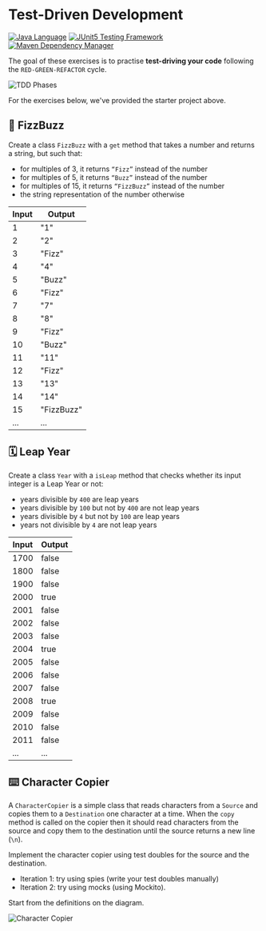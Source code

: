 # Test-Driven Development

[![Java Language](https://img.shields.io/badge/PLATFORM-OpenJDK-3A75B0.svg?style=for-the-badge)][1]
[![JUnit5 Testing Framework](https://img.shields.io/badge/testing%20framework-JUnit5-26A162.svg?style=for-the-badge)][2]
[![Maven Dependency Manager](https://img.shields.io/badge/dependency%20manager-Maven-AA215A.svg?style=for-the-badge)][3]

The goal of these exercises is to practise **test-driving your code** following the `RED-GREEN-REFACTOR` cycle.

![TDD Phases](./resources/tdd-phases.png)

For the exercises below, we've provided the starter project above.

## :bee: FizzBuzz

Create a class `FizzBuzz` with a `get` method that takes a number and returns a string, but such that:
- for multiples of 3, it returns `“Fizz”` instead of the number
- for multiples of 5, it returns `“Buzz”` instead of the number
- for multiples of 15, it returns `“FizzBuzz”` instead of the number
- the string representation of the number otherwise

| Input | Output     |
|-------|------------|
| 1     | "1"        |
| 2     | "2"        |
| 3     | "Fizz"     |
| 4     | "4"        |
| 5     | "Buzz"     |
| 6     | "Fizz"     |
| 7     | "7"        |
| 8     | "8"        |
| 9     | "Fizz"     |
| 10    | "Buzz"     |
| 11    | "11"       |
| 12    | "Fizz"     |
| 13    | "13"       |
| 14    | "14"       |
| 15    | "FizzBuzz" |
| ...   | ...        |

## :spiral_calendar: Leap Year

Create a class `Year` with a `isLeap` method that checks whether its input integer is a Leap Year or not:
- years divisible by `400` are leap years
- years divisible by `100` but not by `400` are not leap years
- years divisible by `4` but not by `100` are leap years
- years not divisible by `4` are not leap years

| Input | Output |
|-------|--------|
| 1700  | false  |
| 1800  | false  |
| 1900  | false  |
| 2000  | true   |
| 2001  | false  |
| 2002  | false  |
| 2003  | false  |
| 2004  | true   |
| 2005  | false  |
| 2006  | false  |
| 2007  | false  |
| 2008  | true   |
| 2009  | false  |
| 2010  | false  |
| 2011  | false  |
| ...   | ...    |

## :keyboard: Character Copier

A `CharacterCopier` is a simple class that reads characters from a `Source` and copies them to a `Destination` one character at a time.
When the `copy` method is called on the copier then it should read characters from the source and copy them to the destination until the source returns a new line (`\n`).

Implement the character copier using test doubles for the source and the destination.
- Iteration 1: try using spies (write your test doubles manually)
- Iteration 2: try using mocks (using Mockito).

Start from the definitions on the diagram.

![Character Copier](./resources/test-doubles.png)


[1]: https://docs.oracle.com/javase/21/docs/api/index.html
[2]: https://junit.org/junit5/
[3]: https://maven.apache.org/